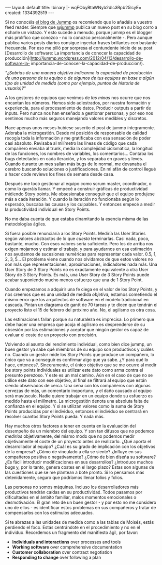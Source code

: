 --- layout: default title: !binary |- wqFObyBtaWNyb2dlc3Rpb25lcyE= created: 1334392519 --- 

Si no conocéis [el blog de Jummp](http://jummp.wordpress.com/) os recomiendo
que lo añadáis a vuestro feed reader. Siempre que
[@jummp](https://twitter.com/#!/jummpsblog) publica un nuevo post en su blog
corro a echarle un vistazo. Y esto sucede a menudo, porque jummp es el blogger
más prolífico que conozco - no lo conozco personalmente -. Pero aunque publica
varios posts diarios consigue inyectar frases brillantes con bastante
frecuencia. Por eso me pilló por sorpresa el contundente inicio de su post
[Desarrollo de software: La importancia de conocer la capacidad de
producción](http://jummp.wordpress.com/2012/04/13/desarrollo-de-software-la-
importancia-de-conocer-la-capacidad-de-produccion/).

_"¿Sabrías de una manera objetiva indicarme la capacidad de producción de una
persona de tu equipo o de algunos de tus equipos en base a algún tipo de
unidad de medida (como por ejemplo, puntos de historia de usuario)?"_

A los gestores de equipos que venimos de _las minas_ nos ocurre que nos
encantan los números. Hemos sido adiestrados, por nuestra formación y
experiencia, para el procesamiento de datos. Producir outputs a partir de
inputs. Pero nunca nos han enseñado a gestionar personas, y por eso nos
sentimos mucho más seguros manejando valores medibles y discretos.

Hace apenas unos meses hubiese suscrito el post de jummp íntegramente. Adoraba
la microgestión. Desde mi posición de responsable de calidad recogía toda la
información y me gratificaba con esa sensación de poder casi absoluto.
Revisaba al milímetro las líneas de código que cada compañero enviaba al
trunk, medía la complejidad ciclomática, la longitud de las funciones, los
nombres de variables, los comentarios... Contaba los bugs detectados en cada
iteración, y los separaba en graves y leves. Cuando durante un mes salían más
bugs de lo normal, me devanaba el cerebro buscando soluciones o
justificaciones. En mi afán de control llegué a hacer code reviews los fines
de semana desde casa.

Después me tocó gestionar al equipo como scrum master, coordinador, o como lo
queráis llamar. Y empecé a construir gráficas de productividad midiendo Story
points. Me obsesionaba conseguir que el equipo produjese más a cada iteración.
Y cuando la iteración no funcionaba según lo esperado, buscaba las causas y
los culpables. Y entonces empecé a medir la productividad individual en Story
Points.

No me daba cuenta de que estaba dinamitando la esencia misma de las
metodologías ágiles.

Si fuera posible renunciaría a los Story Points. Mediría las User Stories
según valores abstractos de lo que _cuesta_ terminarlas. Casi nada, poco,
bastante, mucho. Con esos valores sería suficiente. Pero los de arriba nos
exigen mojarnos y estimar el trabajo, y para ayudarnos en esa estimación nos
ayudamos de sucesiones numéricas para representar cada valor. 0.5, 1, 2, 3,
5... El problema viene cuando nos olvidamos de que estos valores no son más
que representaciones, aproximaciones, indicadores nada más. Una User Story de
3 Story Points no es exactamente equivalente a otra User Story de 3 Story
Points. Es más, una User Story de 3 Story Points puede acabar suponiendo mucho
menos esfuerzo que una de 1 Story Point.

Cuando empezamos a adquirir una fe ciega en el valor de los Story Points, y
nos creemos que es una unidad de medida _objetiva_, estamos cometiendo el
mismo error que los arquitectos de software en el modelo tradicional en
cascada. Pintan un diagrama de gantt de 70 tareas y te dicen que tendrán el
proyecto listo el 15 de febrero del próximo año. No, el agilismo es otra cosa.

Las estimaciones fallan porque su naturaleza es imprecisa. Lo primero que debe
hacer una empresa que acoja el agilismo es desprenderse de su obsesión por las
estimaciones y aceptar que ningún gestor es capaz de evaluar el coste de un
proyecto con precisión.

Volviendo al asunto del rendimiento individual, como bien dice jummp, un buen
gestor ya sabe qué miembros de su equipo son productivos y cuáles no. Cuando
un gestor mide los Story Points que produce un compañero, lo único que va a
conseguir es confirmar algo que ya sabe. ¿Y para qué lo hace, entonces?.
Sinceramente, el único objetivo que se me ocurre al medir los story points
individuales es utilizar este dato como arma contra el presunto perezoso. Y
este es un mal camino. Aún en el caso de que no se utilice este dato con ese
objetivo, al final se filtrará al equipo que están siendo observados de cerca.
Una cena con los compañeros con algunas cervezas de más, un comentario
inoportuno, y el daño causado al equipo será mayúsculo. Nadie quiere trabajar
en un equipo donde su esfuerzo es medido hasta el milímetro. La microgestión
denota una absoluta falta de confianza en el equipo. Y si se utilizan valores
como la suma de Story Points producidas por el individuo, entonces el
individuo se centrará en resolver cuantos Story Points pueda. Y nada más.

Hay muchos otros factores a tener en cuenta en la evaluación del desempeño de
un miembro del equipo. Y son tan difusos que no podemos _medirlos_
objetivamente, del mismo modo que no podemos medir objetivamente el coste de
un proyecto antes de realizarlo. ¿Qué aporta el desarrollador al equipo? ¿Cuál
es su grado de implicación con los objetivos de la empresa? ¿Cómo de vinculado
a ella se siente? ¿Influye en sus compañeros positiva o negativamente? ¿Cómo
de bien diseña su software? ¿Es fácil introducir modificaciones en sus
desarrollos? ¿Introduce muchos bugs y, por lo tanto, genera costes en el largo
plazo? Estas son algunas de las cuestiones que se me plantean a bote pronto.
Si lo pensamos más detenidamente, seguro que podríamos llenar folios y folios.

Las personas no somos máquinas. Incluso los desarrolladores más productivos
tendrán caídas en su productividad. Todos pasamos por dificultades en el
ámbito familiar, malos momentos emocionales o desmotivación. El gran reto de
un buen gestor - y por esto no me considero uno de ellos - es identificar
estos problemas en sus compañeros y tratar de compensarlos con los estímulos
adecuados.

Si te abrazas a las unidades de medida como a las tablas de Moisés, estás
perdiendo el foco. Estás centrándote en el procedimiento y no en el individuo.
Recordemos un fragmento del manifiesto ágil, por favor:

  * **Individuals and interactions** over processes and tools
  * **Working software** over comprehensive documentation
  * **Customer collaboration** over contract negotiation
  * **Responding to change** over following a plan

